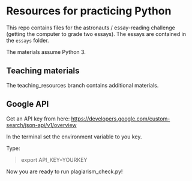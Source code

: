 # Resources for practicing Python

This repo contains files for the astronauts / essay-reading challenge (getting the computer to grade two essays).  The essays are contained in the `essays` folder.

The materials assume Python 3.

## Teaching materials

The teaching_resources branch contains additional materials.

## Google API

Get an API key from here: https://developers.google.com/custom-search/json-api/v1/overview

In the terminal set the environment variable to you key.

Type:
> export API_KEY=YOURKEY

Now you are ready to run plagiarism_check.py!